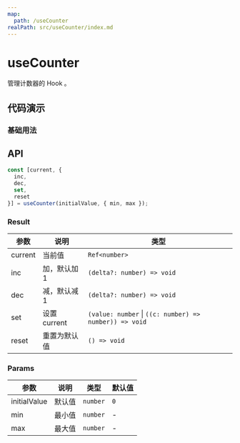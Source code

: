 ```yaml
---
map:
  path: /useCounter
realPath: src/useCounter/index.md
---
```


# useCounter

管理计数器的 Hook 。

## 代码演示

### 基础用法

<demo src="./demo/demo.vue"
  language="vue"
  title="管理计数器"
  desc="">
</demo>

## API

```typescript
const [current, {
  inc,
  dec,
  set,
  reset
}] = useCounter(initialValue, { min, max });
```

### Result

| 参数    | 说明         | 类型                                                   |
| ------- | ------------ | ------------------------------------------------------ |
| current | 当前值       | `Ref<number>`                                               |
| inc     | 加，默认加 1 | `(delta?: number) => void`                             |
| dec     | 减，默认减 1 | `(delta?: number) => void`                             |
| set     | 设置 current | `(value: number` \| `((c: number) => number)) => void` |
| reset   | 重置为默认值 | `() => void`                                           |

### Params

| 参数         | 说明   | 类型     | 默认值 |
| ------------ | ------ | -------- | ------ |
| initialValue | 默认值 | `number` | `0`    |
| min          | 最小值 | `number` | -      |
| max          | 最大值 | `number` | -      |
